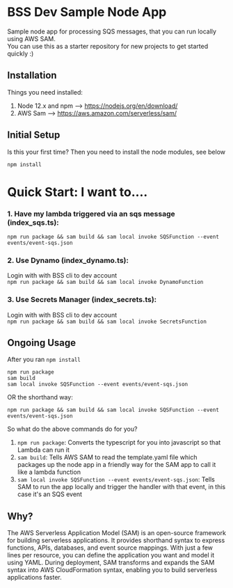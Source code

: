 # BSS Dev Sample Node App

Sample node app for processing SQS messages, that you can run locally using AWS SAM.<br>
You can use this as a starter repository for new projects to get started quickly :)

## Installation

Things you need installed:
1) Node 12.x and npm --> https://nodejs.org/en/download/
2) AWS Sam --> https://aws.amazon.com/serverless/sam/


## Initial Setup

Is this your first time? Then you need to install the node modules, see below
```
npm install
```

# Quick Start: I want to....
### 1. Have my lambda triggered via an sqs message (index_sqs.ts):
```npm run package && sam build && sam local invoke SQSFunction --event events/event-sqs.json```
 
### 2. Use Dynamo (index_dynamo.ts):
Login with with BSS cli to dev account <br>
```npm run package && sam build && sam local invoke DynamoFunction```

### 3. Use Secrets Manager (index_secrets.ts):
Login with with BSS cli to dev account <br>
```npm run package && sam build && sam local invoke SecretsFunction```

## Ongoing Usage

After you ran ```npm install```
```
npm run package
sam build
sam local invoke SQSFunction --event events/event-sqs.json
```

OR the shorthand way:
```
npm run package && sam build && sam local invoke SQSFunction --event events/event-sqs.json
```

So what do the above commands do for you?
1. ```npm run package```: Converts the typescript for you into javascript so that Lambda can run it
2. ```sam build```: Tells AWS SAM to read the template.yaml file which packages up the node app in a friendly way for the SAM app to call it like a lambda function
3. ```sam local invoke SQSFunction --event events/event-sqs.json```: Tells SAM to run the app locally and trigger the handler with that event, in this case it's an SQS event

## Why?

The AWS Serverless Application Model (SAM) is an open-source framework for building serverless applications. It provides shorthand syntax to express functions, APIs, databases, and event source mappings. With just a few lines per resource, you can define the application you want and model it using YAML. During deployment, SAM transforms and expands the SAM syntax into AWS CloudFormation syntax, enabling you to build serverless applications faster.
